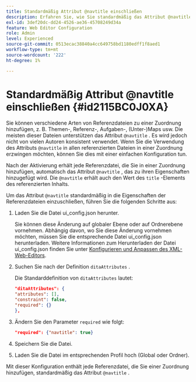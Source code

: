 ```yaml
---
title: Standardmäßig Attribut @navtitle einschließen
description: Erfahren Sie, wie Sie standardmäßig das Attribut @navtitle einschließen.
exl-id: 3def20dc-dd24-4526-ae36-45708249d34a
feature: Web Editor Configuration
role: Admin
level: Experienced
source-git-commit: 0513ecac38840a4cc649758bd1180edff1f8aed1
workflow-type: tm+mt
source-wordcount: '222'
ht-degree: 1%

---
```


# Standardmäßig Attribut @navtitle einschließen {#id2115BC0J0XA}

Sie können verschiedene Arten von Referenzdateien zu einer Zuordnung hinzufügen, z. B. Themen-, Referenz-, Aufgaben-, \(Unter-)Maps usw. Die meisten dieser Dateien unterstützen das Attribut `@navtitle` . Es wird jedoch nicht von vielen Autoren konsistent verwendet. Wenn Sie die Verwendung des Attributs `@navtitle` in allen referenzierten Dateien in einer Zuordnung erzwingen möchten, können Sie dies mit einer einfachen Konfiguration tun.

Nach der Aktivierung erhält jede Referenzdatei, die Sie in einer Zuordnung hinzufügen, automatisch das Attribut `@navtitle` , das zu ihren Eigenschaften hinzugefügt wird. Die `@navtitle` erhält auch den Wert des `title` -Elements des referenzierten Inhalts.

Um das Attribut `@navtitle` standardmäßig in die Eigenschaften der Referenzdateien einzuschließen, führen Sie die folgenden Schritte aus:

1. Laden Sie die Datei ui\_config.json herunter.

   Sie können diese Änderung auf globaler Ebene oder auf Ordnerebene vornehmen. Abhängig davon, wo Sie diese Änderung vornehmen möchten, müssen Sie die entsprechende Datei ui\_config.json herunterladen. Weitere Informationen zum Herunterladen der Datei ui\_config.json finden Sie unter [Konfigurieren und Anpassen des XML-Web-Editors](conf-folder-level.md#id2065G300O5Z).

1. Suchen Sie nach der Definition `ditaAttributes` .

   Die Standarddefinition von `ditaAttributes` lautet:

   ```json
   "ditaAttributes": {
   "attributes": [],
   "constraint": false,
   "required": {}
   },
   ```

1. Ändern Sie den Parameter `required` wie folgt:

   ```json
   "required": {"navtitle": true}
   ```

1. Speichern Sie die Datei.

1. Laden Sie die Datei im entsprechenden Profil hoch \(Global oder Ordner\).


Mit dieser Konfiguration enthält jede Referenzdatei, die Sie einer Zuordnung hinzufügen, standardmäßig das Attribut `@navtitle` .
